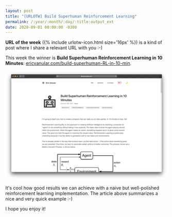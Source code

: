 ```yaml
---
layout: post
title: "[URLOTW] Build Superhuman Reinforcement Learning"
permalink: /:year/:month/:day/:title:output_ext
date: 2020-09-01 00:00:00 -0300
---
```


<p>
  <b>URL of the week</b> ({% include urlotw-icon.html size='16px' %}) is a kind of post where I share a relevant URL with you :-)
</p>

This week the winner is **Build Superhuman Reinforcement Learning in 10 Minutes**:
[ericvanular.com/build-superhuman-RL-in-10-min](https://ericvanular.com/build-superhuman-RL-in-10-min/).

[![Build Superhuman Reinforcement Learning website](/assets/build-superhuman-reinforcement-learning.png "Build Superhuman Reinforcement Learning website")](/assets/build-superhuman-reinforcement-learning.png)

It's cool how good results we can achieve with a naive but well-polished reinforcement learning implementation. The article above summarizes a nice and very quick example :-)

I hope you enjoy it!

